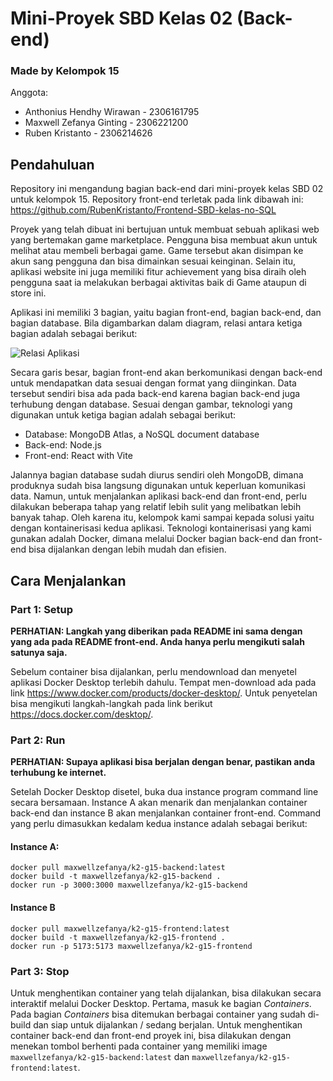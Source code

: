 # Mini-Proyek SBD Kelas 02 (Back-end)
### Made by Kelompok 15
Anggota:
- Anthonius Hendhy Wirawan - 2306161795
- Maxwell Zefanya Ginting - 2306221200
- Ruben Kristanto - 2306214626
## Pendahuluan
Repository ini mengandung bagian back-end dari mini-proyek kelas SBD 02 untuk kelompok 15. Repository front-end terletak pada link dibawah ini:  
https://github.com/RubenKristanto/Frontend-SBD-kelas-no-SQL  

Proyek yang telah dibuat ini bertujuan untuk membuat sebuah aplikasi web yang bertemakan game marketplace. Pengguna bisa membuat akun untuk melihat atau membeli berbagai game. Game tersebut akan disimpan ke akun sang pengguna dan bisa dimainkan sesuai keinginan. Selain itu, aplikasi website ini juga memiliki fitur achievement yang bisa diraih oleh pengguna saat ia melakukan berbagai aktivitas baik di Game ataupun di store ini.  

Aplikasi ini memiliki 3 bagian, yaitu bagian front-end, bagian back-end, dan bagian database. Bila digambarkan dalam diagram, relasi antara ketiga bagian adalah sebagai berikut:  

![Relasi Aplikasi](https://imgur.com/LFJ2b4J.png)  

Secara garis besar, bagian front-end akan berkomunikasi dengan back-end untuk mendapatkan data sesuai dengan format yang diinginkan. Data tersebut sendiri bisa ada pada back-end karena bagian back-end juga terhubung dengan database. Sesuai dengan gambar, teknologi yang digunakan untuk ketiga bagian adalah sebagai berikut:  
- Database: MongoDB Atlas, a NoSQL document database
- Back-end: Node.js
- Front-end: React with Vite

Jalannya bagian database sudah diurus sendiri oleh MongoDB, dimana produknya sudah bisa langsung digunakan untuk keperluan komunikasi data. Namun, untuk menjalankan aplikasi back-end dan front-end, perlu dilakukan beberapa tahap yang relatif lebih sulit yang melibatkan lebih banyak tahap. Oleh karena itu, kelompok kami sampai kepada solusi yaitu dengan kontainerisasi kedua aplikasi. Teknologi kontainerisasi yang kami gunakan adalah Docker, dimana melalui Docker bagian back-end dan front-end bisa dijalankan dengan lebih mudah dan efisien.  

## Cara Menjalankan
### Part 1: Setup
**PERHATIAN: Langkah yang diberikan pada README ini sama dengan yang ada pada README front-end. Anda hanya perlu mengikuti salah satunya saja.**  

Sebelum container bisa dijalankan, perlu mendownload dan menyetel aplikasi Docker Desktop terlebih dahulu. Tempat men-download ada pada link https://www.docker.com/products/docker-desktop/. Untuk penyetelan bisa mengikuti langkah-langkah pada link berikut https://docs.docker.com/desktop/.

### Part 2: Run
**PERHATIAN: Supaya aplikasi bisa berjalan dengan benar, pastikan anda terhubung ke internet.**  

Setelah Docker Desktop disetel, buka dua instance program command line secara bersamaan. Instance A akan menarik dan menjalankan container back-end dan instance B akan menjalankan container front-end. Command yang perlu dimasukkan kedalam kedua instance adalah sebagai berikut:  
#### Instance A:
    docker pull maxwellzefanya/k2-g15-backend:latest
    docker build -t maxwellzefanya/k2-g15-backend .
    docker run -p 3000:3000 maxwellzefanya/k2-g15-backend
#### Instance B
    docker pull maxwellzefanya/k2-g15-frontend:latest
    docker build -t maxwellzefanya/k2-g15-frontend .
    docker run -p 5173:5173 maxwellzefanya/k2-g15-frontend
### Part 3: Stop
Untuk menghentikan container yang telah dijalankan, bisa dilakukan secara interaktif melalui Docker Desktop. Pertama, masuk ke bagian *Containers*. Pada bagian *Containers* bisa ditemukan berbagai container yang sudah di-build dan siap untuk dijalankan / sedang berjalan. Untuk menghentikan container back-end dan front-end proyek ini, bisa dilakukan dengan menekan tombol berhenti pada container yang memiliki image `maxwellzefanya/k2-g15-backend:latest` dan `maxwellzefanya/k2-g15-frontend:latest`.
